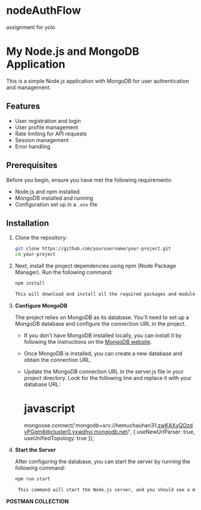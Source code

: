 # nodeAuthFlow
assignment for yolo
# My Node.js and MongoDB Application

This is a simple Node.js application with MongoDB for user authentication and management.

## Features

- User registration and login
- User profile management
- Rate limiting for API requests
- Session management
- Error handling

## Prerequisites

Before you begin, ensure you have met the following requirements:

- Node.js and npm installed
- MongoDB installed and running
- Configuration set up in a `.env` file

## Installation

1. Clone the repository:

   ```bash
   git clone https://github.com/yourusername/your-project.git
   cd your-project
   
2. Next, install the project dependencies using npm (Node Package Manager). Run the following command:
    ```bash
    npm install
   
   This will download and install all the required packages and modules specified in the package.json file.

3. **Configure MongoDB**

   The project relies on MongoDB as its database. You'll need to set up a MongoDB database and configure the connection URL in the project.

   - If you don't have MongoDB installed locally, you can install it by following the instructions on the [MongoDB website](https://docs.mongodb.com/manual/installation/).

   - Once MongoDB is installed, you can create a new database and obtain the connection URL.

   - Update the MongoDB connection URL in the server.js file in your project directory. Look for the following line and replace it with your database URL:

     # javascript
     mongoose.connect('mongodb+srv://hemuchauhan31:zwKAXyQOzdvPGqm8@cluster0.yxwdhvj.mongodb.net/', { useNewUrlParser: true, useUnifiedTopology: true });

4. **Start the Server**

   After configuring the database, you can start the server by running the following command:

   ```bash
   npm run start

    This command will start the Node.js server, and you should see a message indicating that the server is running on a specific port (e.g., Server is running on port 3000).


**POSTMAN COLLECTION**    